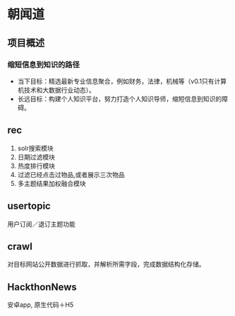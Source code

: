 # 朝闻道
## 项目概述
### 缩短信息到知识的路径
* 当下目标：精选最新专业信息聚合，例如财务，法律，机械等（v0.1只有计算机技术和大数据行业动态）。
* 长远目标：构建个人知识平台，努力打造个人知识导师，缩短信息到知识的障碍。
## rec

1. solr搜索模块
2. 日期过滤模块
3. 热度排行模块
4. 过滤已经点击过物品,或者展示三次物品
5. 多主题结果加权融合模块
## usertopic
用户订阅／退订主题功能
## crawl
对目标网站公开数据进行抓取，并解析所需字段，完成数据结构化存储。
## HackthonNews
安卓app, 原生代码＋H5
 
